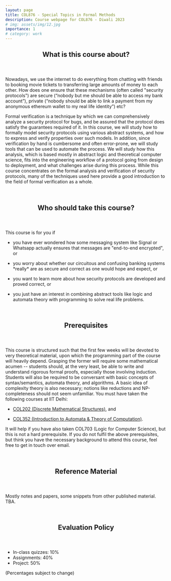 ```yaml
---
layout: page
title: COL876 - Special Topics in Formal Methods
description: Course webpage for COL876 - Diwali 2023
# img: assets/img/12.jpg
importance: 1
# category: work
---
```


<header>
    <h2> What is this course about? </h2>
</header>
<p>
Nowadays, we use the internet to do everything from chatting with friends to booking movie tickets to transferring large amounts of money to each other. How does one ensure that these mechanisms (often called "security protocols") are secure (“nobody but me should be able to access my bank account”), private (“nobody should be able to link a payment from my anonymous ethereum wallet to my real life identity”) etc? 
</p>
<p>Formal verification is a technique by which we can comprehensively analyze a security protocol for bugs, and be assured that the protocol does satisfy the guarantees required of it. In this course, we will study how to formally model security protocols using various abstract systems, and how to express and verify properties over such models. In addition, since verification by hand is cumbersome and often error-prone, we will study tools that can be used to automate the process. We will study how this analysis, which is based mostly in abstract logic and theoretical computer science, fits into the engineering workflow of a protocol going from design to deployment, and what challenges arise during this process. While this course concentrates on the formal analysis and verification of security protocols, many of the techniques used here provide a good introduction to the field of formal verification as a whole.</p>

<br>

<header>
    <h2> Who should take this course? </h2>
</header>
<p>
This course is for you if 
<ul>
    <li><p>you have ever wondered how some messaging system like Signal or Whatsapp actually ensures that messages are "end-to-end encrypted", or</p></li>
    <li><p>you worry about whether our circuitous and confusing banking systems *really* are as secure and correct as one would hope and expect, or</p></li>
    <li><p>you want to learn more about how security protocols are developed and proved correct, or</p></li>
    <li><p>you just have an interest in combining abstract tools like logic and automata theory with programming to solve real life problems.</p></li>
</ul>
</p>

<br>

<header>
    <h2> Prerequisites </h2>
</header>
<p> This course is structured such that the first few weeks will be devoted to very theoretical material, upon which the programming part of the course will heavily depend. Grasping the former will require some mathematical acumen -- students should, at the very least, be able to write and understand rigorous formal proofs, especially those involving induction. Students will also be required to be conversant with basic concepts of syntax/semantics, automata theory, and algorithms. A basic idea of complexity theory is also necessary; notions like reductions and NP-completeness should not seem unfamiliar. You must have taken the following courses at IIT Delhi:
<ul>
    <li><p><a href="https://www.cse.iitd.ac.in/cse/newcurriculum-contents/newcourses.html#COL202">COL202 (Discrete Mathematical Structures)</a>, and</p></li>
    <li><p><a href="https://www.cse.iitd.ac.in/cse/newcurriculum-contents/newcourses.html#COL352">COL352 (Introduction to Automata & Theory of Computation)</a>.</p></li>
</ul>
</p>
<p>
It will help if you have also taken COL703 (Logic for Computer Science), but this is not a hard prerequisite. If you do not fulfil the above prerequisites, but think you have the necessary background to attend this course, feel free to get in touch over email.
</p>

<br>

<header>
    <h2> Reference Material </h2>
</header>
<p> Mostly notes and papers, some snippets from other published material. TBA.</p>

<br>

<header>
    <h2> Evaluation Policy </h2>
</header>
<p>
<ul>
<li> In-class quizzes: 10% </li>
<li> Assignments: 40% </li>
<li> Project: 50% </li>
</ul>
(Percentages subject to change)
</p>

<!-- For the project, two options exist:

- Team of two: Pick an RFC for a protocol in the wild (a list of potential suggestions will be provided), pick two properties (at least one "non-trivial"), and prove whether these properties hold of said protocol in some model. Justify your results and your choices. You will need to write a report and publicly host your code, based on which, there will be an individual oral exam.

- Individual: Read a paper related to the course (a list of potential suggestions will be provided) and make a presentation. In this presentation, you should convey what made you pick the paper, give an overview of what the paper is trying to achieve, set the contributions of the paper in the context of prior related work, and try to provide viable lines of future work, i.e. how the result of the paper might be extended.
 -->
